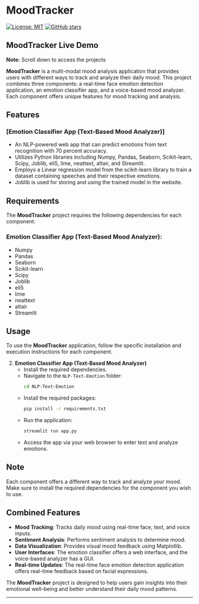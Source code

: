 # MoodTracker
[![License: MIT](https://img.shields.io/badge/License-MIT-blue.svg)](https://opensource.org/licenses/MIT)
[![GitHub stars](https://img.shields.io/github/stars/AgiAbhishek/Mood-Analyzer)](https://github.com/AgiAbhishek/Mood-Analyzer/stargazers)

## MoodTracker Live Demo

**Note:** Scroll down to access the projects

**MoodTracker** is a multi-modal mood analysis application that provides users with different ways to track and analyze their daily mood. This project combines three components: a real-time face emotion detection application, an emotion classifier app, and a voice-based mood analyzer. Each component offers unique features for mood tracking and analysis.

## Features

### [Emotion Classifier App (Text-Based Mood Analyzer)]
- An NLP-powered web app that can predict emotions from text recognition with 70 percent accuracy.
- Utilizes Python libraries including Numpy, Pandas, Seaborn, Scikit-learn, Scipy, Joblib, eli5, lime, neattext, altair, and Streamlit.
- Employs a Linear regression model from the scikit-learn library to train a dataset containing speeches and their respective emotions.
- Joblib is used for storing and using the trained model in the website.

## Requirements
The **MoodTracker** project requires the following dependencies for each component:

### Emotion Classifier App (Text-Based Mood Analyzer):
- Numpy
- Pandas
- Seaborn
- Scikit-learn
- Scipy
- Joblib
- eli5
- lime
- neattext
- altair
- Streamlit

## Usage
To use the **MoodTracker** application, follow the specific installation and execution instructions for each component.


2. **Emotion Classifier App (Text-Based Mood Analyzer)**
   - Install the required dependencies.
   - Navigate to the `NLP-Text-Emotion` folder:
     ```bash
     cd NLP-Text-Emotion
     ```
   - Install the required packages:
     ```bash
     pip install -r requirements.txt
     ```
   - Run the application:
     ```bash
     streamlit run app.py
     ```
   - Access the app via your web browser to enter text and analyze emotions.


## Note
Each component offers a different way to track and analyze your mood. Make sure to install the required dependencies for the component you wish to use.

## Combined Features
- **Mood Tracking**: Tracks daily mood using real-time face, text, and voice inputs.
- **Sentiment Analysis**: Performs sentiment analysis to determine mood.
- **Data Visualization**: Provides visual mood feedback using Matplotlib.
- **User Interfaces**: The emotion classifier offers a web interface, and the voice-based analyzer has a GUI.
- **Real-time Updates**: The real-time face emotion detection application offers real-time feedback based on facial expressions.

The **MoodTracker** project is designed to help users gain insights into their emotional well-being and better understand their daily mood patterns.

---
